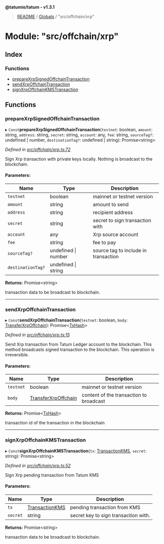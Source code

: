 **@tatumio/tatum - v1.3.1**

> [README](../README.md) / [Globals](../globals.md) / "src/offchain/xrp"

# Module: "src/offchain/xrp"

## Index

### Functions

* [prepareXrpSignedOffchainTransaction](_src_offchain_xrp_.md#preparexrpsignedoffchaintransaction)
* [sendXrpOffchainTransaction](_src_offchain_xrp_.md#sendxrpoffchaintransaction)
* [signXrpOffchainKMSTransaction](_src_offchain_xrp_.md#signxrpoffchainkmstransaction)

## Functions

### prepareXrpSignedOffchainTransaction

▸ `Const`**prepareXrpSignedOffchainTransaction**(`testnet`: boolean, `amount`: string, `address`: string, `secret`: string, `account`: any, `fee`: string, `sourceTag?`: undefined \| number, `destinationTag?`: undefined \| string): Promise\<string>

*Defined in [src/offchain/xrp.ts:72](https://github.com/tatumio/tatum-js/blob/8f0f126/src/offchain/xrp.ts#L72)*

Sign Xrp transaction with private keys locally. Nothing is broadcast to the blockchain.

#### Parameters:

Name | Type | Description |
------ | ------ | ------ |
`testnet` | boolean | mainnet or testnet version |
`amount` | string | amount to send |
`address` | string | recipient address |
`secret` | string | secret to sign transaction with |
`account` | any | Xrp source account |
`fee` | string | fee to pay |
`sourceTag?` | undefined \| number | source tag to include in transaction |
`destinationTag?` | undefined \| string |  |

**Returns:** Promise\<string>

transaction data to be broadcast to blockchain.

___

### sendXrpOffchainTransaction

▸ `Const`**sendXrpOffchainTransaction**(`testnet`: boolean, `body`: [TransferXrpOffchain](../classes/_src_model_request_transferxrpoffchain_.transferxrpoffchain.md)): Promise\<[TxHash](../interfaces/_src_model_response_common_txhash_.txhash.md)>

*Defined in [src/offchain/xrp.ts:15](https://github.com/tatumio/tatum-js/blob/8f0f126/src/offchain/xrp.ts#L15)*

Send Xrp transaction from Tatum Ledger account to the blockchain. This method broadcasts signed transaction to the blockchain.
This operation is irreversible.

#### Parameters:

Name | Type | Description |
------ | ------ | ------ |
`testnet` | boolean | mainnet or testnet version |
`body` | [TransferXrpOffchain](../classes/_src_model_request_transferxrpoffchain_.transferxrpoffchain.md) | content of the transaction to broadcast |

**Returns:** Promise\<[TxHash](../interfaces/_src_model_response_common_txhash_.txhash.md)>

transaction id of the transaction in the blockchain

___

### signXrpOffchainKMSTransaction

▸ `Const`**signXrpOffchainKMSTransaction**(`tx`: [TransactionKMS](../classes/_src_model_response_kms_transactionkms_.transactionkms.md), `secret`: string): Promise\<string>

*Defined in [src/offchain/xrp.ts:52](https://github.com/tatumio/tatum-js/blob/8f0f126/src/offchain/xrp.ts#L52)*

Sign Xrp pending transaction from Tatum KMS

#### Parameters:

Name | Type | Description |
------ | ------ | ------ |
`tx` | [TransactionKMS](../classes/_src_model_response_kms_transactionkms_.transactionkms.md) | pending transaction from KMS |
`secret` | string | secret key to sign transaction with. |

**Returns:** Promise\<string>

transaction data to be broadcast to blockchain.
